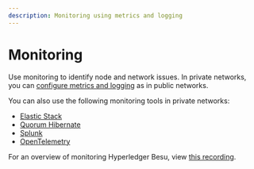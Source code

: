 ```yaml
---
description: Monitoring using metrics and logging
---
```


# Monitoring

Use monitoring to identify node and network issues. In private networks, you can
[configure metrics and logging](../../../public-networks/how-to/monitor/index.md) as in public
networks.

You can also use the following monitoring tools in private networks:

- [Elastic Stack](elastic-stack.md)
- [Quorum Hibernate](quorum-hibernate.md)
- [Splunk](splunk.md)
- [OpenTelemetry](opentelemetry.md)

For an overview of monitoring Hyperledger Besu, view
[this recording](https://www.youtube.com/watch?v=7BuutRe0I28&feature=youtu.be).
